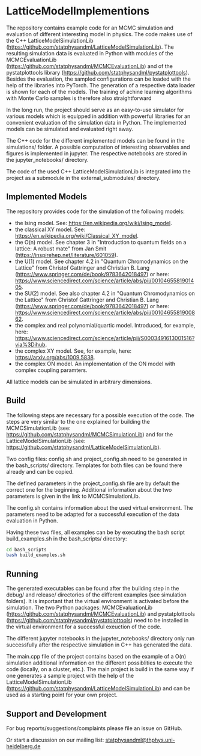 LatticeModelImplementions
=================

The repository contains example code for an MCMC simulation and evaluation of different interesting model in physics. The code makes use of the C++ LatticeModelSimulationLib (https://github.com/statphysandml/LatticeModelSimulationLib). The resulting simulation data is evaluated in Python with modules of the MCMCEvaluationLib (https://github.com/statphysandml/MCMCEvaluationLib) and of the pystatplottools library  (https://github.com/statphysandml/pystatplottools). Besides the evaluation, the sampled configurations can be loaded with the help of the libraries into PyTorch. The generation of a respective data loader is shown for each of the models. The training of achine learning algorithms with Monte Carlo samples is therefore also straightforward

In the long run, the project should serve as an easy-to-use simulator for various models which is equipped in addition with powerful libraries for an convenient evaluation of the simulation data in Python. The implemented models can be simulated and evaluated right away.

The C++ code for the different implemented models can be found in the simulations/ folder. A possible computation of interesting observables and figures is implemented in jupyter. The respective notebooks are stored in the jupyter_notebooks/ directory.

The code of the used C++ LatticeModelSimulationLib is integrated into the project as a submodule in the external_submodules/ directory.

Implemented Models
------------------

The repository provides code for the simulation of the following models:

- the Ising model. See: https://en.wikipedia.org/wiki/Ising_model.
- the classical XY model. See: https://en.wikipedia.org/wiki/Classical_XY_model.
- the O(n) model. See chapter 3 in "Introduction to quantum fields on a lattice: A robust mate" from Jan Smit (https://inspirehep.net/literature/601059).
- the U(1) model. See chapter 4.2 in "Quantum Chromodynamics on the Lattice" from Christof Gattringer and Christian B. Lang (https://www.springer.com/de/book/9783642018497) or here: https://www.sciencedirect.com/science/article/abs/pii/0010465581901405.
- the SU(2) model. See also chapter 4.2 in "Quantum Chromodynamics on the Lattice" from Christof Gattringer and Christian B. Lang (https://www.springer.com/de/book/9783642018497) or here: https://www.sciencedirect.com/science/article/abs/pii/0010465581900862.
- the complex and real polynomial/quartic model. Introduced, for example, here: https://www.sciencedirect.com/science/article/pii/S0003491613001516?via%3Dihub.
- the complex XY model. See, for example, here: https://arxiv.org/abs/1009.5838.
- the complex ON model. An implementation of the ON model with complex coupling paramters.

All lattice models can be simulated in arbitrary dimensions.

Build
-----

The following steps are necessary for a possible execution of the code. The steps are very similar to the one explained for building the MCMCSimulationLib (see: https://github.com/statphysandml/MCMCSimulationLib) and for the LatticeModelSimulationLib (see: https://github.com/statphysandml/LatticeModelSimulationLib).

Two config files: config.sh and project_config.sh need to be generated in the bash_scripts/ directory. Templates for both files can be found there already and can be copied.

The defined parameters in the project_config.sh file are by default the correct one for the beginning. Additional information about the two parameters is given in the link to MCMCSimulationLib.

The config.sh contains information about the used virtual environment. The parameters need to be adapted for a successful execution of the data evaluation in Python.

Having these two files, all examples can be by executing the bash script build_examples.sh in the bash_scripts/ directory:

```bash
cd bash_scripts
bash build_examples.sh
```

Running
-------

The generated executables can be found after the building step in the debug/ and release/ directories of the different examples (see simulation folders). It is important that the virtual environment is activated before the simulation. The two Python packages: MCMCEvaluationLib (https://github.com/statphysandml/MCMCEvaluationLib) and pystatplottools (https://github.com/statphysandml/pystatplottools) need to be installed in the virtual environment for a successful exeuction of the code.

The different jupyter notebooks in the jupyter_notebooks/ directory only run successfully after the respective simulation in C++ has generated the data.

The main.cpp file of the project contains based on the example of a O(n) simulation additional information on the different possiblities to execute the code (locally, on a cluster, etc.). The main project is build in the same way if one generates a sample project with the help of the LatticeModelSimulationLib (https://github.com/statphysandml/LatticeModelSimulationLib) and can be used as a starting point for your own project.

Support and Development
----------------------

For bug reports/suggestions/complaints please file an issue on GitHub.

Or start a discussion on our mailing list: statphysandml@thphys.uni-heidelberg.de
